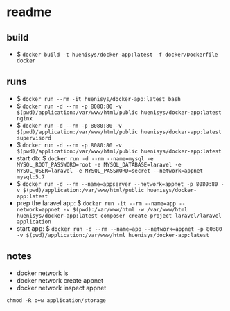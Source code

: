 # readme

## build

- $ ``docker build -t huenisys/docker-app:latest -f docker/Dockerfile docker``

## runs

- $ ``docker run --rm -it huenisys/docker-app:latest bash``
- $ ``docker run -d --rm -p 8080:80 -v $(pwd)/application:/var/www/html/public huenisys/docker-app:latest nginx``
- $ ``docker run -d --rm -p 8080:80 -v $(pwd)/application:/var/www/html/public huenisys/docker-app:latest supervisord``
- $ ``docker run -d --rm -p 8080:80 -v $(pwd)/application:/var/www/html/public huenisys/docker-app:latest``
- start db: $ ``docker run -d --rm --name=mysql -e MYSQL_ROOT_PASSWORD=root -e MYSQL_DATABASE=laravel -e MYSQL_USER=laravel -e MYSQL_PASSWORD=secret --network=appnet mysql:5.7``
- $ ``docker run -d --rm --name=appserver --network=appnet -p 8080:80 -v $(pwd)/application:/var/www/html/public huenisys/docker-app:latest``
- prep the laravel app: $ ``docker run -it --rm --name=app --network=appnet -v $(pwd):/var/www/html -w /var/www/html huenisys/docker-app:latest composer create-project laravel/laravel application``
- start app: $ ``docker run -d --rm --name=app --network=appnet -p 80:80 -v $(pwd)/application:/var/www/html huenisys/docker-app:latest``


## notes

- docker network ls
- docker network create appnet
- docker network inspect appnet

```
chmod -R o+w application/storage
```
